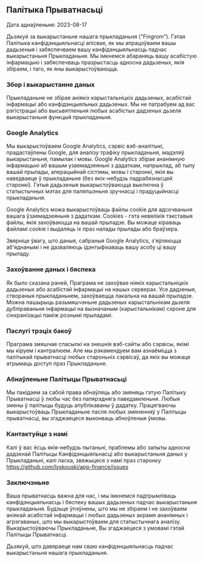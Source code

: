 ## Палітыка Прыватнасьці

Дата аднаўленьня: 2023-08-17

Дьзякуй за выкарыстаньне нашага прыкладаньня ("Fingrom"). Гэтая Палітыка канфідэнцыяльнасці апісвае, як мы апрацоўваем 
вашы дадьзеныя і забяспечваем вашу канфідэнцыяльнасць падчас выкарыстаньня Прыкладаньня. Мы імкнемся абараняць вашу 
асабістую інфармацыю і забяспечваць празрыстасць адносна дадьзеных, якія збіраем, і таго, як яны выкарыстоўваюцца.

### Збор і выкарыстанне даных

Прыкладаньне не збірае аніякіх карыстальніцкіх дадьзеных, асабістай інфармацыі або канфідэнцыяльных дадьзеных. Мы не 
патрабуем ад вас рэгістрацыі або высьвятленьня любых асабістых дадзеных дьзеля выкарыстаньня функцый прыкладаньня.

### Google Analytics

Мы выкарыстоўваем Google Analytics, сэрвіс вэб-аналітыкі, прадастаўлены Google, для аналізу трафіку прыкладаньня, 
мадэляў выкарыстаньня, памылак і мовы. Google Analytics збірае ананімную інфармацыю аб вашым узаемадзеяньні з дадаткам, 
напрыклад, аб тыпу вашай прылады, аперацыйнай сістэмы, мовы і старонкі, якія вы наведваеце ў прыкладаньне (без 
якіх-небудзь падрабязнасцей старонкі). Гэтыя дадьзеныя выкарыстоўваюцца выключна ў статыстычных мэтах для паляпшэньня 
зручнасці і прадуцыйнасці прыкладаньня.

Google Analytics можа выкарыстоўваць файлы cookie для адсочваньня вашага ўзаемадзеяньня з дадаткам. Cookies - гэта 
невялікія тэкставыя файлы, якія захоўваюцца на вашай прыладзе. Вы можаце кіраваць файламі cookie і выдаляць іх праз 
налады прылады або браўзера.

Звярніце ўвагу, што даныя, сабраныя Google Analytics, з'яўляюцца аб'яднанымі і не дазваляюць ідэнтыфікаваць вашу асобу 
ці вашу прыладу.

### Захоўванне даных і бяспека

Як было сказана раней, Праграма не захоўвае ніякіх карыстальніцкіх дадьзеных або асабістай інфармацыі на нашых серверах. 
Усе дадзеныя, створаныя прыкладаньнем, захоўваецца лакальна на вашай прыладзе. Можна пашырыць разьмяшчэньне дадьзеных
карыстальнікам дьзеля дубліраваньня інфармацыі на вызначаным (карыстальнікам) схроне для сінхранізацыі паміж рознымі 
прыладамі.

### Паслугі трэціх бакоў

Праграма змяшчае спасылкі на знешнія вэб-сайты або сэрвісы, якімі мы кіруем і кантралюем. Але мы рэкамендуем вам 
азнаёміцца з палітыкай прыватнасці любых староньніх сэрвісаў, да якіх вы можаце атрымаць доступ праз Прыкладаньне.

### Абнаўленьне Палітыцы Прыватнасьці

Мы пакідаем за сабой права абнаўляць або змяняць гэтую Палітыку Прыватнасці ў любы час без папярэдняга паведамленьня. 
Любыя змены ў палітыцы будуць апублікаваны ў дадатку. Працягваючы выкарыстоўваць Прыкладаньне пасля любых змяненняў у 
Палітыцы прыватнасці, вы згаджаецеся выконваць абноўленыя ўмовы.

### Кантактуйце з намі

Калі ў вас ёсць якія-небудзь пытаньні, праблемы або запыты адносна дадзенай Палітыцы Канфідэнцыяльнасці або 
выкарыстаньня даных у Прыкладаньні, калі ласка, звяжыцеся з намі праз старонку
https://github.com/lyskouski/app-finance/issues

### Заключэньне

Ваша прыватнасць важна для нас, і мы імкнемся падтрымліваць канфідэнцыяльнасць і бяспеку вашых дадьзеных падчас 
выкарыстаньня прыкладаньня. Будзьце ўпэўнены, што мы не збіраем і не захоўваем аніякай асабістай інфармацыі і любых 
дадьзеных акрамя ананімных і агрэгаваных, што мы выкарыстоўваем для статыстычнага аналізу. Выкарыстоўваючы Прыкладаньне, 
Вы згаджаецеся з умовамі гэтай Палітыцы Прыватнасці.

Дьзякуй, што давяраеце нам сваю канфідэнцыяльнасць падчас выкарыстаньня нашага прыкладаньня.
